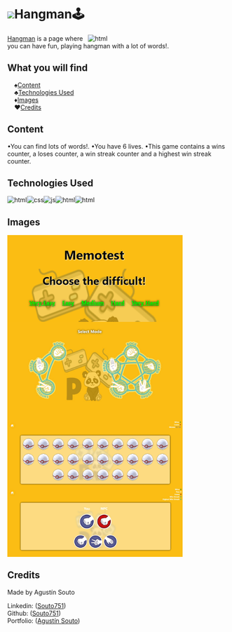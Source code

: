# <img src="https://icon-icons.com/icons2/7/PNG/64/khangman_hanged_820.png" height="50px" />Hangman:joystick:

<img src="https://github.com/Souto751/portfolio-react/blob/main/src/images/pupiGames.jpg?raw=true" alt="html" width="320px" align="right" />
<a href="https://souto751.github.io/hangman/" target="_blank" rel="noreferrer">Hangman</a> is a page where you can have fun, playing hangman with a lot of words!. <br />

## What you will find

&nbsp;&nbsp;&nbsp;&nbsp;♠<a href="#content">Content</a><br/>
&nbsp;&nbsp;&nbsp;&nbsp;♣<a href="#tech">Technologies Used</a><br/>
&nbsp;&nbsp;&nbsp;&nbsp;♦<a href="#images">Images</a><br/>
&nbsp;&nbsp;&nbsp;&nbsp;♥<a href="#credits">Credits</a><br/>

<div id="content"></div>

## Content

•You can find lots of words!.
•You have 6 lives.
•This game contains a wins counter, a loses counter, a win streak counter and a highest win streak counter.

<div id="tech"></div>

## Technologies Used

<img src="https://icon-icons.com/icons2/2107/PNG/32/file_type_html_icon_130541.png" alt="html" align="left" />
<img src="https://icon-icons.com/icons2/2107/PNG/32/file_type_css_icon_130661.png" alt="css" align="left" />
<img src="https://icon-icons.com/icons2/2108/PNG/32/javascript_icon_130900.png" alt="js" align="left" />
<img src="https://icon-icons.com/icons2/2415/PNG/32/react_original_logo_icon_146374.png" alt="html" align="left" />
<img src="https://icon-icons.com/icons2/691/PNG/32/google_firebase_icon-icons.com_61475.png" alt="html" align="left" /><br/>

<div id="images"></div>

## Images

<img id="one" src="https://github.com/Souto751/project-imgs/blob/main/memodiff.png?raw=true" alt="html" align="center" width="400px" />

<img id="two" src="https://github.com/Souto751/project-imgs/blob/main/rpsmode.jpg?raw=true" alt="html" align="center" width="400px" />

<img id="memo" src="https://github.com/Souto751/project-imgs/blob/main/memogame.jpg?raw=true" alt="html" align="center" width="400px" />

<img id="rps" src="https://github.com/Souto751/project-imgs/blob/main/rpsgame.jpg?raw=true" alt="html" align="center" width="400px" />

<div id="credits"></div>

## Credits

Made by Agustín Souto

Linkedin: (<a href="https://www.linkedin.com/in/souto751/">Souto751</a>)<br/>
Github: (<a href="https://github.com/Souto751">Souto751</a>)<br/>
Portfolio: (<a href="https://souto751.github.io/old-portfolio/">Agustín Souto</a>)<br/>
